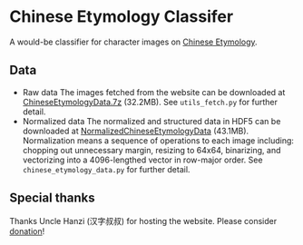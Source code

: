 Chinese Etymology Classifer
=================

A would-be classifier for character images on [Chinese Etymology](http://www.chineseetymology.org/).

Data
-----------------

*   Raw data
    The images fetched from the website can be downloaded at [ChineseEtymologyData.7z](https://dl.dropboxusercontent.com/u/1335302/ChineseEtymologyData.7z) (32.2MB).
    See `utils_fetch.py` for further detail.
*   Normalized data
    The normalized and structured data in HDF5 can be downloaded at [NormalizedChineseEtymologyData](https://dl.dropboxusercontent.com/u/1335302/NormalizedChineseEtymologyData.7z) (43.1MB).
    Normalization means a sequence of operations to each image including: chopping out unnecessary margin, resizing to 64x64, binarizing, and vectorizing into a 4096-lengthed vector in row-major order.
    See `chinese_etymology_data.py` for further detail.

Special thanks
-----------------

Thanks Uncle Hanzi (汉字叔叔) for hosting the website. Please consider [donation](http://www.chineseetymology.org/)!
